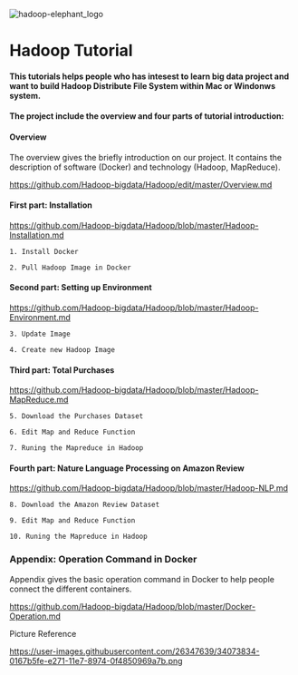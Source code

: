 ![hadoop-elephant_logo](https://user-images.githubusercontent.com/26347639/34073834-0167b5fe-e271-11e7-8974-0f4850969a7b.png)

# Hadoop Tutorial

#### This tutorials helps people who has intesest to learn big data project and want to build Hadoop Distribute File System within Mac or Windonws system.

#### The project include the overview and four parts of tutorial introduction: 

#### Overview

The overview gives the briefly introduction on our project. It contains the description of software (Docker) and technology (Hadoop, MapReduce). 

https://github.com/Hadoop-bigdata/Hadoop/edit/master/Overview.md


#### First part: Installation

https://github.com/Hadoop-bigdata/Hadoop/blob/master/Hadoop-Installation.md

```
1. Install Docker
	
2. Pull Hadoop Image in Docker
```

#### Second part: Setting up Environment

https://github.com/Hadoop-bigdata/Hadoop/blob/master/Hadoop-Environment.md

```
3. Update Image

4. Create new Hadoop Image
```

#### Third part: Total Purchases  

https://github.com/Hadoop-bigdata/Hadoop/blob/master/Hadoop-MapReduce.md

```
5. Download the Purchases Dataset

6. Edit Map and Reduce Function

7. Runing the Mapreduce in Hadoop
```

#### Fourth part: Nature Language Processing on Amazon Review

https://github.com/Hadoop-bigdata/Hadoop/blob/master/Hadoop-NLP.md

```
8. Download the Amazon Review Dataset

9. Edit Map and Reduce Function

10. Runing the Mapreduce in Hadoop
```

### Appendix: Operation Command in Docker

Appendix gives the basic operation command in Docker to help people connect the different containers.

https://github.com/Hadoop-bigdata/Hadoop/blob/master/Docker-Operation.md


Picture Reference 

https://user-images.githubusercontent.com/26347639/34073834-0167b5fe-e271-11e7-8974-0f4850969a7b.png
